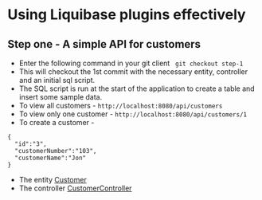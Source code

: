 # Using Liquibase plugins effectively
## Step one - A simple API for customers
* Enter the following command in your git client ``` git checkout step-1```
* This will checkout the 1st commit with the necessary entity, controller and an initial sql script. 
* The SQL script is run at the start of the application to create a table and insert some sample data.
* To view all customers - ```http://localhost:8080/api/customers``` 
* To view only one customer - ```http://localhost:8080/api/customers/1``` 
* To create a customer - 
```
{
  "id":"3",
  "customerNumber":"103",
  "customerName":"Jon"
}
```
* The entity [Customer](https://github.com/amudhanlistertech/liquibase-demo/tree/master/src/main/java/amudhan/liquibase/entities/Customer.java)
* The controller [CustomerController](https://github.com/amudhanlistertech/liquibase-demo/blob/master/src/main/java/amudhan/liquibase/controller/CustomerController.java)
